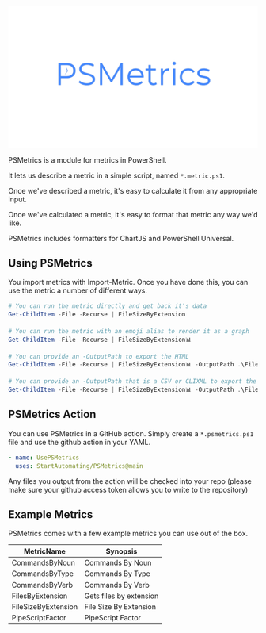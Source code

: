 <div align='center'>
<img src='assets/PSMetrics.png' alt='PSMetrics' />
</div>


PSMetrics is a module for metrics in PowerShell.

It lets us describe a metric in a simple script, named `*.metric.ps1`.

Once we've described a metric, it's easy to calculate it from any appropriate input.

Once we've calculated a metric, it's easy to format that metric any way we'd like.

PSMetrics includes formatters for ChartJS and PowerShell Universal.

## Using PSMetrics

You import metrics with Import-Metric.  Once you have done this, you can use the metric a number of different ways.

~~~PowerShell
# You can run the metric directly and get back it's data
Get-ChildItem -File -Recurse | FileSizeByExtension

# You can run the metric with an emoji alias to render it as a graph 
Get-ChildItem -File -Recurse | FileSizeByExtension📊

# You can provide an -OutputPath to export the HTML
Get-ChildItem -File -Recurse | FileSizeByExtension📊 -OutputPath .\FileSizeByExtension.html

# You can provide an -OutputPath that is a CSV or CLIXML to export the data
Get-ChildItem -File -Recurse | FileSizeByExtension📊 -OutputPath .\FileSizeByExtension.Clixml
~~~

## PSMetrics Action

You can use PSMetrics in a GitHub action.  Simply create a `*.psmetrics.ps1` file and use the github action in your YAML.

~~~yaml
- name: UsePSMetrics
  uses: StartAutomating/PSMetrics@main
~~~

Any files you output from the action will be checked into your repo (please make sure your github access token allows you to write to the repository)

## Example Metrics

PSMetrics comes with a few example metrics you can use out of the box.


|MetricName         |Synopsis               |
|-------------------|-----------------------|
|CommandsByNoun     |Commands By Noun       |
|CommandsByType     |Commands By Type       |
|CommandsByVerb     |Commands By Verb       |
|FilesByExtension   |Gets files by extension|
|FileSizeByExtension|File Size By Extension |
|PipeScriptFactor   |PipeScript Factor      |
